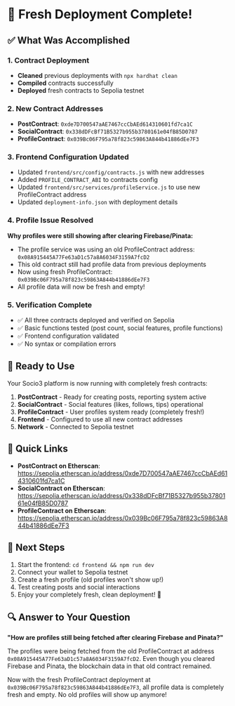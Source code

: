 # 🎉 Fresh Deployment Complete!

## ✅ What Was Accomplished

### 1. Contract Deployment
- **Cleaned** previous deployments with `npx hardhat clean`
- **Compiled** contracts successfully
- **Deployed** fresh contracts to Sepolia testnet

### 2. New Contract Addresses
- **PostContract**: `0xde7D700547aAE7467ccCbAEd614310601fd7ca1C`
- **SocialContract**: `0x338dDFcBf71B5327b955b3780161e04fB85D0787`
- **ProfileContract**: `0x039Bc06F795a78f823c59863A844b41886dEe7F3`

### 3. Frontend Configuration Updated
- Updated `frontend/src/config/contracts.js` with new addresses
- Added `PROFILE_CONTRACT_ABI` to contracts config
- Updated `frontend/src/services/profileService.js` to use new ProfileContract address
- Updated `deployment-info.json` with deployment details

### 4. Profile Issue Resolved
**Why profiles were still showing after clearing Firebase/Pinata:**
- The profile service was using an old ProfileContract address: `0x08A915445A77Fe63aD1c57a8A6034F3159A7fcD2`
- This old contract still had profile data from previous deployments
- Now using fresh ProfileContract: `0x039Bc06F795a78f823c59863A844b41886dEe7F3`
- All profile data will now be fresh and empty!

### 5. Verification Complete
- ✅ All three contracts deployed and verified on Sepolia
- ✅ Basic functions tested (post count, social features, profile functions)
- ✅ Frontend configuration validated
- ✅ No syntax or compilation errors

## 🚀 Ready to Use

Your Socio3 platform is now running with completely fresh contracts:

1. **PostContract** - Ready for creating posts, reporting system active
2. **SocialContract** - Social features (likes, follows, tips) operational  
3. **ProfileContract** - User profiles system ready (completely fresh!)
4. **Frontend** - Configured to use all new contract addresses
5. **Network** - Connected to Sepolia testnet

## 🔗 Quick Links

- **PostContract on Etherscan**: https://sepolia.etherscan.io/address/0xde7D700547aAE7467ccCbAEd614310601fd7ca1C
- **SocialContract on Etherscan**: https://sepolia.etherscan.io/address/0x338dDFcBf71B5327b955b3780161e04fB85D0787
- **ProfileContract on Etherscan**: https://sepolia.etherscan.io/address/0x039Bc06F795a78f823c59863A844b41886dEe7F3

## 🎯 Next Steps

1. Start the frontend: `cd frontend && npm run dev`
2. Connect your wallet to Sepolia testnet
3. Create a fresh profile (old profiles won't show up!)
4. Test creating posts and social interactions
5. Enjoy your completely fresh, clean deployment! 🎊

## 🔍 Answer to Your Question

**"How are profiles still being fetched after clearing Firebase and Pinata?"**

The profiles were being fetched from the old ProfileContract at address `0x08A915445A77Fe63aD1c57a8A6034F3159A7fcD2`. Even though you cleared Firebase and Pinata, the blockchain data in that old contract remained. 

Now with the fresh ProfileContract deployment at `0x039Bc06F795a78f823c59863A844b41886dEe7F3`, all profile data is completely fresh and empty. No old profiles will show up anymore!